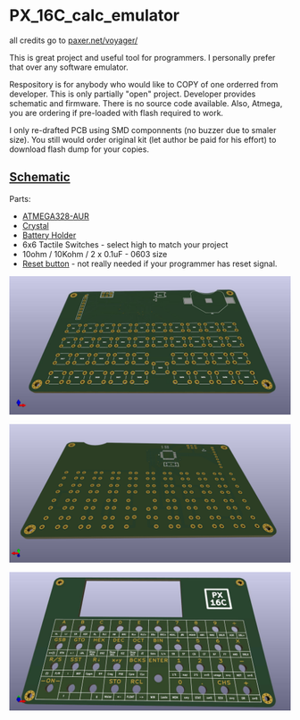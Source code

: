 # PX_16C_calc_emulator
all credits go to [paxer.net/voyager/](https://paxer.net/voyager/)

This is great project and useful tool for programmers. I personally prefer that over any software emulator.

Respository is for anybody who would like to COPY of one orderred from developer. This is only partially "open" project. Developer provides schematic and firmware. There is no source code available. Also, Atmega, you are ordering if pre-loaded with flash required to work.

I only re-drafted PCB using SMD componnents (no buzzer due to smaler size). You still would order original kit (let author be paid for his effort) to download flash dump for your copies.

## [Schematic](https://github.com/TechLabGH/PX_16C_calc_emulator/blob/main/HP%2016C%20Pocket.pdf)

Parts:
* [ATMEGA328-AUR](https://www.mouser.com/ProductDetail/556-ATMEGA328-AUR)
* [Crystal](https://www.mouser.com/ProductDetail/710-830003000)
* [Battery Holder](https://www.mouser.com/ProductDetail/12BH002-GR)
* 6x6 Tactile Switches - select high to match your project
* 10ohm / 10Kohm / 2 x 0.1uF - 0603 size
* [Reset button](https://www.mouser.com/ProductDetail/Wurth-Elektronik/431181015816?qs=wr8lucFkNMWQBPdjQ%252B9NsA%3D%3D) - not really needed if your programmer has reset signal.

![Main-1](/HP_16C_Pocket_1.jpg)

![Main-2](/HP_16C_Pocket_2.png)

![Top](/top.jpg)

